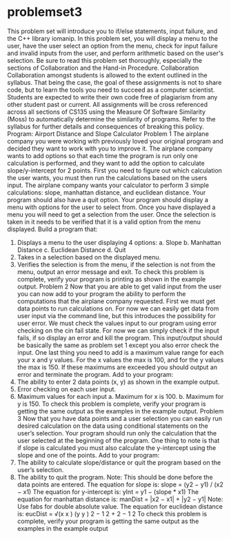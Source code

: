 # problemset3
This problem set will introduce you to if/else statements, input failure, and the C++ library iomanip. In this problem set, you
will display a menu to the user, have the user select an option from the menu, check for input failure and invalid inputs from the
user, and perform arithmetic based on the user's selection. Be sure to read this problem set thoroughly, especially the sections of
Collaboration and the Hand-in Procedure.
Collaboration
Collaboration amongst students is allowed to the extent outlined in the syllabus. That being the case, the goal of these
assignments is not to share code, but to learn the tools you need to succeed as a computer scientist. Students are expected to
write their own code free of plagiarism from any other student past or current. All assignments will be cross referenced across
all sections of CS135 using the Measure Of Software Similarity (Moss) to automatically determine the similarity of programs.
Refer to the syllabus for further details and consequences of breaking this policy.
Program: Airport Distance and Slope Calculator
Problem 1
The airplane company you were working with previously loved your original program and decided they want to work with you
to improve it. The airplane company wants to add options so that each time the program is run only one calculation is
performed, and they want to add the option to calculate slope/y-intercept for 2 points. First you need to figure out which
calculation the user wants, you must then run the calculations based on the users input. The airplane company wants your
calculator to perform 3 simple calculations: slope, manhattan distance, and euclidean distance. Your program should also have a
quit option. Your program should display a menu with options for the user to select from. Once you have displayed a menu you
will need to get a selection from the user. Once the selection is taken in it needs to be verified that it is a valid option from the
menu displayed. Build a program that:
1. Displays a menu to the user displaying 4 options:
a. Slope
b. Manhattan Distance
c. Euclidean Distance
d. Quit
2. Takes in a selection based on the displayed menu.
3. Verifies the selection is from the menu, if the selection is not from the menu, output an error message and exit.
To check this problem is complete, verify your program is printing as shown in the example output.
Problem 2
Now that you are able to get valid input from the user you can now add to your program the ability to perform the computations
that the airplane company requested. First we must get data points to run calculations on. For now we can easily get data from
user input via the command line, but this introduces the possibility for user error. We must check the values input to our
program using error checking on the cin fail state. For now we can simply check if the input fails, if so display an error and kill
the program. This input/output should be basically the same as problem set 1 except you also error check the input. One last
thing you need to add is a maximum value range for each your x and y values. For the x values the max is 100, and for the y
values the max is 150. If these maximums are exceeded you should output an error and terminate the program. Add to your
program:
1. The ability to enter 2 data points (x, y) as shown in the example output.
2. Error checking on each user input.
3. Maximum values for each input
a. Maximum for x is 100.
b. Maximum for y is 150.
To check this problem is complete, verify your program is getting the same output as the examples in the example output.
Problem 3
Now that you have data points and a user selection you can easily run desired calculation on the data using conditional
statements on the user’s selection. Your program should run only the calculation that the user selected at the beginning of the
program. One thing to note is that if slope is calculated you must also calculate the y-intercept using the slope and one of the
points. Add to your program:
1. The ability to calculate slope/distance or quit the program based on the user’s selection.
2. The ability to quit the program. Note: This should be done before the data points are entered.
The equation for slope is:
slope = (y2 − y1) / (x2 − x1)
The equation for y-intercept is:
yInt = y1 − (slope * x1)
The equation for manhattan distance is:
manDist = |x2 − x1| + |y2 − y1|
Note: Use fabs for double absolute value.
The equation for euclidean distance is:
eucDist = √(x x ) (y y ) 2 − 1
2 + 2 − 1
2
To check this problem is complete, verify your program is getting the same output as the examples in the example output
